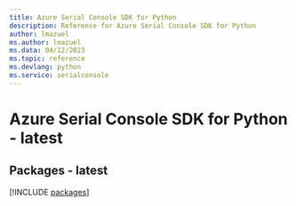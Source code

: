 ```yaml
---
title: Azure Serial Console SDK for Python
description: Reference for Azure Serial Console SDK for Python
author: lmazuel
ms.author: lmazuel
ms.data: 04/12/2023
ms.topic: reference
ms.devlang: python
ms.service: serialconsole
---
```

# Azure Serial Console SDK for Python - latest
## Packages - latest
[!INCLUDE [packages](serial-console-index.md)]